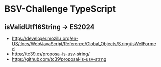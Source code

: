 ﻿# BSV-Challenge TypeScript

## isValidUtf16String -> ES2024
* https://developer.mozilla.org/en-US/docs/Web/JavaScript/Reference/Global_Objects/String/isWellFormed
* https://tc39.es/proposal-is-usv-string/
* https://github.com/tc39/proposal-is-usv-string
